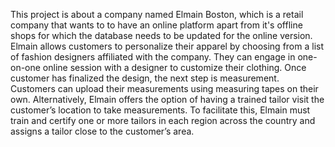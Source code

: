 This project is about a company named Elmain Boston, which is a retail company that wants to to have an online platform apart from it's offline shops for which the database needs to be 
updated for the online version.
Elmain allows customers to personalize their apparel by choosing from a list of fashion designers affiliated with the company. They can engage in one-on-one online session with a 
designer to customize their clothing. Once customer has finalized the design, the next step is measurement. Customers can upload their measurements using measuring tapes on their own. 
Alternatively, Elmain offers the option of having a trained tailor visit the customer’s location to take measurements. To facilitate this, Elmain must train and certify one or more 
tailors in each region across the country and assigns a tailor close to the customer’s area.
